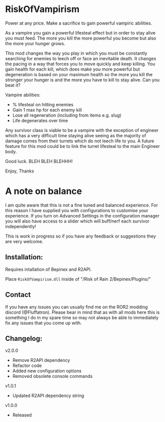 # RiskOfVampirism

Power at any price. Make a sacrifice to gain powerful vampiric abilities.  

As a vampire you gain a powerful lifesteal effect but in order to stay alive you must feed. The more you kill the more powerful you become but also the more your hunger grows. 

This mod changes the way you play in which you must be constantly searching for enemies to leech off or face an inevitable death. It changes the pacing in a way that forces you to move quickly and keep killing. You gain health for each kill, which does make you more powerful but degeneration is based on your maximum health so the more you kill the stronger your hunger is and the more you have to kill to stay alive. Can you beat it?

Vampire abilities:
- % lifesteal on hitting enemies  
- Gain 1 max hp for each enemy kill
- Lose all regeneration (including from items e.g. slug)
- Life degenerates over time

Any survivor class is viable to be a vampire with the exception of engineer which has a very difficult time staying alive seeing as the majority of damage comes from their turrets which do not leech life to you. A future feature for this mod could be to link the turret lifesteal to the main Engineer body.  

Good luck. BLEH BLEH BLEHHH!

Enjoy,
Thanks

# A note on balance

I am quite aware that this is not a fine tuned and balanced experience. For this reason I have supplied you with configurations to customise your experience. If you turn on Advanced Settings in the configuration manager you will also have access to a slider which will buff/nerf each survivor independently!

This is work in progress so if you have any feedback or suggestions they are very welcome.

## Installation:

Requires intallation of Bepinex and R2API. 

Place `RiskOfVampirism.dll` inside of "/Risk of Rain 2/Bepinex/Plugins/"

## Contact

If you have any issues you can usually find me on the ROR2 modding discord (@Fluffatron). Please bear in mind that as with all mods here this is something I do in my spare time so may not always be able to immediately fix any issues that you come up with. 

## Changelog:

v2.0.0
- Remove R2API dependency
- Refactor code
- Added new configuration options
- Removed obsolete console commands

v1.0.1
- Updated R2API dependency string

v1.0.0 
- Released
